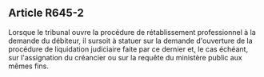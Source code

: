 Article R645-2
----
Lorsque le tribunal ouvre la procédure de rétablissement professionnel à la
demande du débiteur, il sursoit à statuer sur la demande d'ouverture de la
procédure de liquidation judiciaire faite par ce dernier et, le cas échéant, sur
l'assignation du créancier ou sur la requête du ministère public aux mêmes fins.
